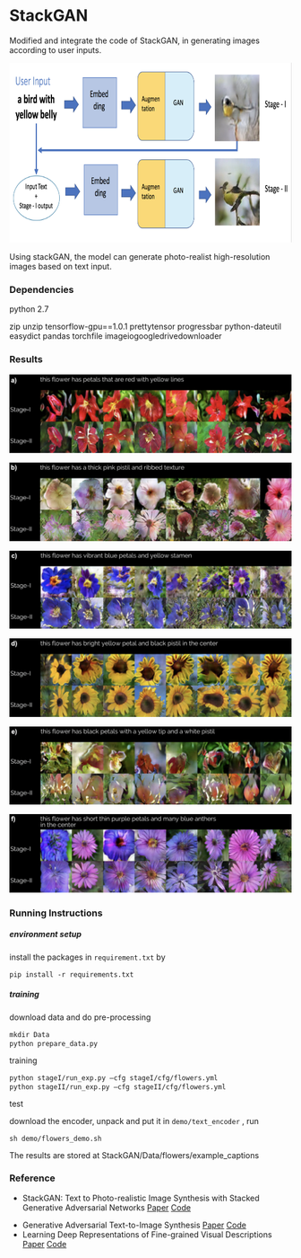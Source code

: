 # StackGAN

Modified and integrate the code of StackGAN, in generating images according to user inputs. 

<img src="images/framework4.png" width="1000px" height="320px"/>



Using stackGAN, the model can generate photo-realist high-resolution images based on text input.



### Dependencies

python 2.7

zip
unzip
tensorflow-gpu==1.0.1
prettytensor
progressbar
python-dateutil
easydict
pandas
torchfile
imageiogoogledrivedownloader



### Results

![](images/1.png)

![](images/2.png)

![](images/3.png)

![](images/4.png)

![](images/5.png)

![](images/6.png)



### Running Instructions

##### environment setup

install the packages in `requirement.txt` by 

```shell
pip install -r requirements.txt
```



##### training

download data and do pre-processing

```
mkdir Data
python prepare_data.py
```

training

```
python stageI/run_exp.py –cfg stageI/cfg/flowers.yml
python stageII/run_exp.py –cfg stageII/cfg/flowers.yml
```

test

download the encoder, unpack and put it in `demo/text_encoder` , run

```
sh demo/flowers_demo.sh
```

The results are stored at StackGAN/Data/flowers/example_captions



### Reference

* StackGAN: Text to Photo-realistic Image Synthesis with Stacked Generative Adversarial Networks [Paper](https://arxiv.org/pdf/1612.03242v1.pdf) [Code](https://github.com/hanzhanggit/StackGAN)

- Generative Adversarial Text-to-Image Synthesis [Paper](https://arxiv.org/abs/1605.05396) [Code](https://github.com/reedscot/icml2016)
- Learning Deep Representations of Fine-grained Visual Descriptions [Paper](https://arxiv.org/abs/1605.05395) [Code](https://github.com/reedscot/cvpr2016)
